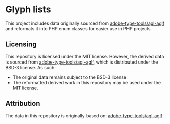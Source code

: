 # Glyph lists

This project includes data originally sourced from [adobe-type-tools/agl-aglf](https://github.com/adobe-type-tools/agl-aglfn) and reformats it into PHP enum classes for easier use in PHP projects.

## Licensing

This repository is licensed under the MIT license. However, the derived data is sourced from [adobe-type-tools/agl-aglf](https://github.com/adobe-type-tools/agl-aglfn), which is distributed under the BSD-3 license. As such:
- The original data remains subject to the BSD-3 license
- The reformatted derived work in this repository may be used under the MIT license.

## Attribution

The data in this repository is originally based on: [adobe-type-tools/agl-aglf](https://github.com/adobe-type-tools/agl-aglfn)
